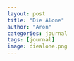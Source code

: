 ```yaml
---
layout: post
title: "Die Alone"
author: "Aron"
categories: journal
tags: [journal]
image: diealone.png
---
```


